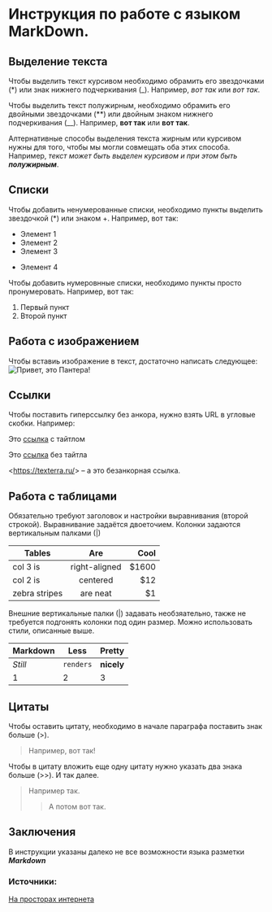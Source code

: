 # Инструкция по работе с языком MarkDown.

## Выделение текста

Чтобы выделить текст курсивом необходимо
обрамить его звездочками (*) или знак нижнего подчеркивания (_). Например, *вот так* или _вот так_.

Чтобы выделить текст полужирным, необходимо
обрамить его двойными звездочками (**) или двойным знаком нижнего подчеркивания (__). Например, **вот так** или __вот так__.

Алтернативные способы выделения текста жирным или курсивом нужны для того, чтобы мы могли совмещать оба этих способа. Например, _текст может быть выделен курсивом и при этом быть **полужирным**_.


## Списки

Чтобы добавить ненумерованные списки, необходимо пункты выделить звездочкой (*) или знаком +.
Например, вот так:
* Элемент 1
* Элемент 2
* Элемент 3
+ Элемент 4

Чтобы добавить нумеровнные списки, необходимо пункты просто пронумеровать.
Например, вот так:
1. Первый пункт
2. Второй пункт


## Работа с изображением

Чтобы вставиь изображение в текст, достаточно написать следующее:
![Привет, это Пантера!](DarkBeast.jpg)

## Ссылки

Чтобы поставить гиперссылку без анкора, нужно взять URL в угловые скобки.
Например:

Это [ссылка](https://gb.ru/ "GeekBrains - Образовательный портал") с тайтлом

Это [ссылка](https://gb.ru/) без тайтла

<https://texterra.ru/&gt; – а это безанкорная ссылка.


## Работа с таблицами

Обязательно требуют заголовок и настройки выравнивания (второй строкой). Выравнивание задаётся двоеточием. Колонки задаются вертикальным палками (|)

| Tables        | Are           | Cool  |
| ------------- |:-------------:| -----:|
| col 3 is      | right-aligned | $1600 |
| col 2 is      | centered      |   $12 |
| zebra stripes | are neat      |    $1 |

Внешние вертикальные палки (|) задавать необзяательно, также не требуется подгонять колонки под один размер. Можно использовать стили, описанные выше.

Markdown | Less | Pretty
--- | --- | ---
*Still* | `renders` | **nicely**
1 | 2 | 3

## Цитаты

Чтобы оставить цитату, необходимо в начале параграфа поставить знак больше (>).

> Например, вот так!

Чтобы в цитату вложить еще одну цитату нужно указать два знака больше (>>). И так далее.

> Например так.
>> А потом вот так.

## Заключения

В инструкции указаны далеко не все возможности языка разметки **_Markdown_**

### Источники:

[На просторах интернета](google.com)
